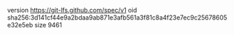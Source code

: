 version https://git-lfs.github.com/spec/v1
oid sha256:3d141cf44e9a2bdaa9ab871e3afb561a3f81c8a4f23e7ec9c25678605e32e5eb
size 9461
